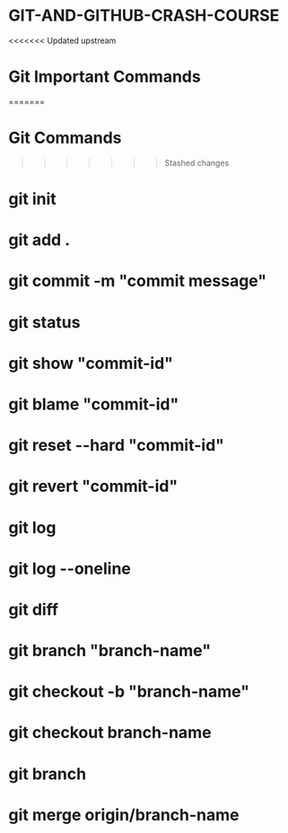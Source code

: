 # GIT-AND-GITHUB-CRASH-COURSE

<<<<<<< Updated upstream
# Git Important Commands 
=======
# Git Commands 
>>>>>>> Stashed changes

# git init
# git add .
# git commit -m "commit message"
# git status 
# git show "commit-id"
# git blame "commit-id"
# git reset --hard "commit-id"
# git revert "commit-id"
# git log
# git log --oneline
# git diff
# git branch "branch-name"
# git checkout -b "branch-name"
# git checkout branch-name
# git branch
# git merge origin/branch-name

